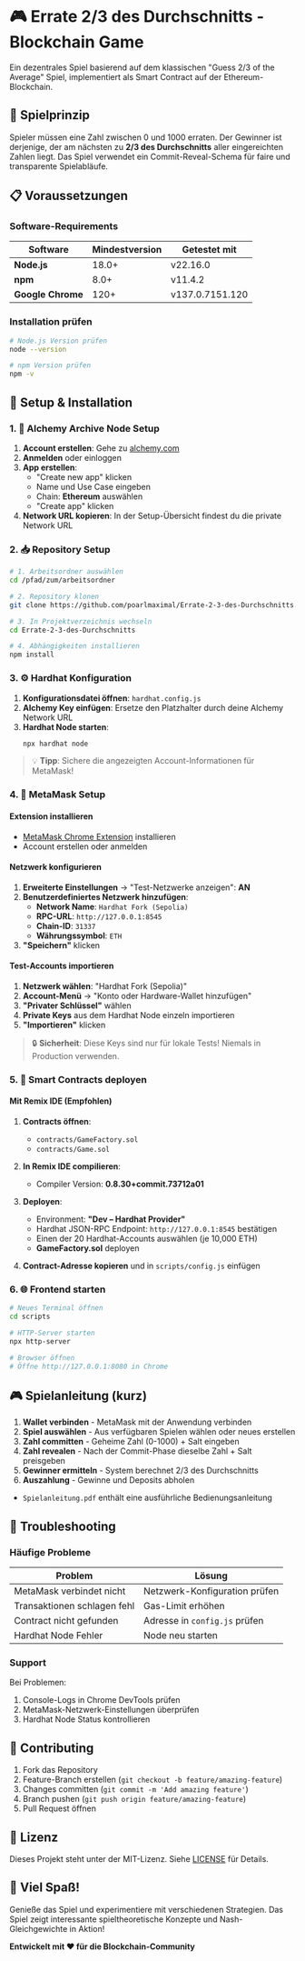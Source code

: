 # 🎮 Errate 2/3 des Durchschnitts - Blockchain Game

Ein dezentrales Spiel basierend auf dem klassischen "Guess 2/3 of the Average" Spiel, implementiert als Smart Contract auf der Ethereum-Blockchain.

## 🎯 Spielprinzip

Spieler müssen eine Zahl zwischen 0 und 1000 erraten. Der Gewinner ist derjenige, der am nächsten zu **2/3 des Durchschnitts** aller eingereichten Zahlen liegt. Das Spiel verwendet ein Commit-Reveal-Schema für faire und transparente Spielabläufe.

## 📋 Voraussetzungen

### Software-Requirements

| Software | Mindestversion | Getestet mit |
|----------|----------------|--------------|
| **Node.js** | 18.0+ | v22.16.0 |
| **npm** | 8.0+ | v11.4.2 |
| **Google Chrome** | 120+ | v137.0.7151.120 |

### Installation prüfen

```bash
# Node.js Version prüfen
node --version

# npm Version prüfen
npm -v
```

## 🔧 Setup & Installation

### 1. 📡 Alchemy Archive Node Setup

1. **Account erstellen**: Gehe zu [alchemy.com](https://www.alchemy.com/)
2. **Anmelden** oder einloggen
3. **App erstellen**: 
   - "Create new app" klicken
   - Name und Use Case eingeben
   - Chain: **Ethereum** auswählen
   - "Create app" klicken
4. **Network URL kopieren**: In der Setup-Übersicht findest du die private Network URL

### 2. 📥 Repository Setup

```bash
# 1. Arbeitsordner auswählen
cd /pfad/zum/arbeitsordner

# 2. Repository klonen
git clone https://github.com/poarlmaximal/Errate-2-3-des-Durchschnitts.git

# 3. In Projektverzeichnis wechseln
cd Errate-2-3-des-Durchschnitts

# 4. Abhängigkeiten installieren
npm install
```

### 3. ⚙️ Hardhat Konfiguration

1. **Konfigurationsdatei öffnen**: `hardhat.config.js`
2. **Alchemy Key einfügen**: Ersetze den Platzhalter durch deine Alchemy Network URL
3. **Hardhat Node starten**:
   ```bash
   npx hardhat node
   ```

> 💡 **Tipp**: Sichere die angezeigten Account-Informationen für MetaMask!

### 4. 🦊 MetaMask Setup

#### Extension installieren
- [MetaMask Chrome Extension](https://chromewebstore.google.com/detail/metamask/nkbihfbeogaeaoehlefnkodbefgpgknn) installieren
- Account erstellen oder anmelden

#### Netzwerk konfigurieren
1. **Erweiterte Einstellungen** → "Test-Netzwerke anzeigen": **AN**
2. **Benutzerdefiniertes Netzwerk hinzufügen**:
   - **Network Name**: `Hardhat Fork (Sepolia)`
   - **RPC-URL**: `http://127.0.0.1:8545`
   - **Chain-ID**: `31337`
   - **Währungssymbol**: `ETH`
3. **"Speichern"** klicken

#### Test-Accounts importieren
1. **Netzwerk wählen**: "Hardhat Fork (Sepolia)"
2. **Account-Menü** → "Konto oder Hardware-Wallet hinzufügen"
3. **"Privater Schlüssel"** wählen
4. **Private Keys** aus dem Hardhat Node einzeln importieren
5. **"Importieren"** klicken

> 🔒 **Sicherheit**: Diese Keys sind nur für lokale Tests! Niemals in Production verwenden.

### 5. 📜 Smart Contracts deployen

#### Mit Remix IDE (Empfohlen)

1. **Contracts öffnen**: 
   - `contracts/GameFactory.sol`
   - `contracts/Game.sol`
   
2. **In Remix IDE compilieren**:
   - Compiler Version: **0.8.30+commit.73712a01**
   
3. **Deployen**:
   - Environment: **"Dev – Hardhat Provider"**
   - Hardhat JSON-RPC Endpoint: `http://127.0.0.1:8545` bestätigen
   - Einen der 20 Hardhat-Accounts auswählen (je 10,000 ETH)
   - **GameFactory.sol** deployen
   
4. **Contract-Adresse kopieren** und in `scripts/config.js` einfügen

### 6. 🌐 Frontend starten

```bash
# Neues Terminal öffnen
cd scripts

# HTTP-Server starten
npx http-server

# Browser öffnen
# Öffne http://127.0.0.1:8080 in Chrome
```

## 🎮 Spielanleitung (kurz)

1. **Wallet verbinden** - MetaMask mit der Anwendung verbinden
2. **Spiel auswählen** - Aus verfügbaren Spielen wählen oder neues erstellen
3. **Zahl committen** - Geheime Zahl (0-1000) + Salt eingeben
4. **Zahl revealen** - Nach der Commit-Phase dieselbe Zahl + Salt preisgeben
5. **Gewinner ermitteln** - System berechnet 2/3 des Durchschnitts
6. **Auszahlung** - Gewinne und Deposits abholen

 - `Spielanleitung.pdf` enthält eine ausführliche Bedienungsanleitung


## 🚨 Troubleshooting

### Häufige Probleme

| Problem | Lösung |
|---------|--------|
| MetaMask verbindet nicht | Netzwerk-Konfiguration prüfen |
| Transaktionen schlagen fehl | Gas-Limit erhöhen |
| Contract nicht gefunden | Adresse in `config.js` prüfen |
| Hardhat Node Fehler | Node neu starten |

### Support

Bei Problemen:
1. Console-Logs in Chrome DevTools prüfen
2. MetaMask-Netzwerk-Einstellungen überprüfen
3. Hardhat Node Status kontrollieren

## 🤝 Contributing

1. Fork das Repository
2. Feature-Branch erstellen (`git checkout -b feature/amazing-feature`)
3. Changes committen (`git commit -m 'Add amazing feature'`)
4. Branch pushen (`git push origin feature/amazing-feature`)
5. Pull Request öffnen

## 📄 Lizenz

Dieses Projekt steht unter der MIT-Lizenz. Siehe [LICENSE](LICENSE) für Details.

## 🎉 Viel Spaß!

Genieße das Spiel und experimentiere mit verschiedenen Strategien. Das Spiel zeigt interessante spieltheoretische Konzepte und Nash-Gleichgewichte in Aktion!

**Entwickelt mit ❤️ für die Blockchain-Community**

